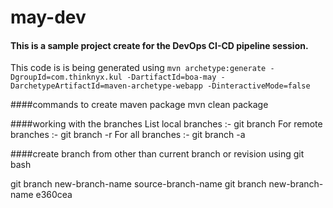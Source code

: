 # may-dev
#### This is a sample project create for the DevOps CI-CD pipeline session.
This code is is being generated using `mvn archetype:generate -DgroupId=com.thinknyx.kul -DartifactId=boa-may -DarchetypeArtifactId=maven-archetype-webapp -DinteractiveMode=false`

####commands to create maven package
mvn clean package

####working with the branches
List local branches :- git branch
For remote branches :- git branch -r
For all branches :- git branch -a

####create branch from other than current branch or revision using git bash

git branch new-branch-name source-branch-name
git branch new-branch-name e360cea
